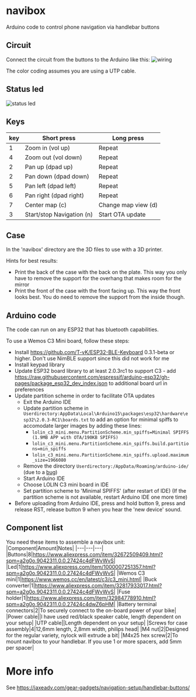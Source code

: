 # navibox
Arduino code to control phone navigation via handlebar buttons

## Circuit
Connect the circuit from the buttons to the Arduino like this:
![wiring](https://raw.githubusercontent.com/joostbijl/navibox/main/navibox%20circuit.png)

The color coding assumes you are using a UTP cable.

## Status led
![status led](https://raw.githubusercontent.com/joostbijl/navibox/main/navibox%20status%20led.png)

## Keys
|key|Short press|Long press|
|---|---|---|
| 1 | Zoom in (vol up) | Repeat |
| 4 | Zoom out (vol down) | Repeat |
| 2 | Pan up (dpad up) | Repeat |
| 2 | Pan down (dpad down) | Repeat |
| 5 | Pan left (dpad left) | Repeat |
| 6 | Pan right (dpad right) | Repeat |
| 7 | Center map (c) | Change map view (d) |
| 3 | Start/stop Navigation (n) | Start OTA update |

## Case
In the 'navibox' directory are the 3D files to use with a 3D printer. 

Hints for best results:
* Print the back of the case with the back on the plate. This way you only have to remove the support for the overhang that makes room for the mirror
* Print the front of the case with the front facing up. This way the front looks best. You do need to remove the support from the inside though.

## Arduino code
The code can run on any ESP32 that has bluetooth capabilities.

To use a Wemos C3 Mini board, follow these steps:
* Install https://github.com/T-vK/ESP32-BLE-Keyboard 0.3.1-beta or higher. Don't use NimBLE support since this did not work for me
* Install keypad library
* Update ESP32 board library to at least 2.0.3rc1 to support C3 - add https://raw.githubusercontent.com/espressif/arduino-esp32/gh-pages/package_esp32_dev_index.json to additional board url in preferences
* Update partition scheme in order to facilitate OTA updates
  * Exit the Arduino IDE
  * Update partition scheme in `Userdirectory:AppData\Local\Arduino15\packages\esp32\hardware\esp32\2.0.3-RC1\boards.txt` to add an option for minimal spiffs to accomodate larger images by adding these lines:
    * `lolin_c3_mini.menu.PartitionScheme.min_spiffs=Minimal SPIFFS (1.9MB APP with OTA/190KB SPIFFS)`
    * `lolin_c3_mini.menu.PartitionScheme.min_spiffs.build.partitions=min_spiffs`
    * `lolin_c3_mini.menu.PartitionScheme.min_spiffs.upload.maximum_size=1966080`
  * Remove the directory `Userdirectory:/AppData/Roaming/arduino-ide/` (due to a [bug](https://github.com/arduino/arduino-ide/issues/1030))
  * Start Arduino IDE
  * Choose LOLIN C3 mini board in IDE
  * Set partition scheme to 'Minimal SPIFFS' (after restart of IDE) (If the partition scheme is not available, restart Arduino IDE one more time)
* Before uploading from Arduino IDE, press and hold button 9, press and release RST, release button 9 when you hear the 'new device' sound.

## Component list
You need these items to assemble a navibox unit:
|Component|Amount|Notes|
|---|---|---|
|Buttons|8|https://www.aliexpress.com/item/32672509409.html?spm=a2g0o.9042311.0.0.27424c4dFWvWvS|
|Led|1|https://www.aliexpress.com/item/1000007251357.html?spm=a2g0o.9042311.0.0.27424c4dFWvWvS|
|Wemos C3 mini|1|https://www.wemos.cc/en/latest/c3/c3_mini.html|
|Buck converter|1|https://www.aliexpress.com/item/32817933017.html?spm=a2g0o.9042311.0.0.27424c4dFWvWvS|
|Fuse holder|1|https://www.aliexpress.com/item/32984778910.html?spm=a2g0o.9042311.0.0.27424c4dwZ6pHM|
|Battery terminal connectors|2|To securely connect to the on-board power of your bike|
|Power cable||I  have used red/black speaker cable, length dependent on your setup|
|UTP cable||Length dependent on your setup|
|Screws for case assembly|4|12,6mm length, 2,8mm width, philips head|
|M4 nut|2|Designed for the regular variety, nylock will extrude a bit|
|M4x25 hex screw|2|To mount navibox to your handlebar. If you use 1 or more spacers, add 5mm per spacer|


# More info
See https://jaxeadv.com/gear-gadgets/navigation-setup/handlebar-buttons/
